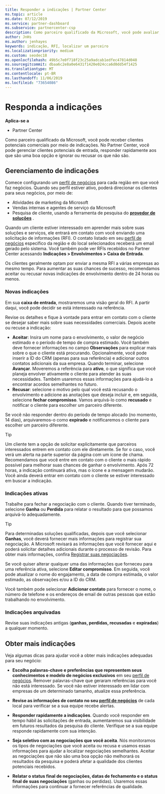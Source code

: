 ```yaml
---
title: Responder a indicações | Partner Center
ms.topic: article
ms.date: 07/12/2019
ms.service: partner-dashboard
ms.subservice: partnercenter-csp
description: Como parceiro qualificado da Microsoft, você pode avaliar, negociar e responder a indicações por meio do Partner Center.
author: JnHs
ms.author: jenhayes
keywords: indicação, RFI, localizar um parceiro
ms.localizationpriority: medium
ms.custom: seodec18
ms.openlocfilehash: 49b5c7e0f718f23c25a9adcab1edfec47814d048
ms.sourcegitcommit: dbaa6c2e8a0e6431f1420e024cca6d0dd54f1425
ms.translationtype: MT
ms.contentlocale: pt-BR
ms.lasthandoff: 11/06/2019
ms.locfileid: "73654086"
---
```

# <a name="respond-to-referrals"></a>Responda a indicações

**Aplica-se a**

-  Partner Center

Como parceiro qualificado da Microsoft, você pode receber clientes potenciais comerciais por meio de indicações. No Partner Center, você pode gerenciar clientes potenciais de entrada, responder rapidamente aos que são uma boa opção e ignorar ou recusar os que não são. 

## <a name="referral-management"></a>Gerenciamento de indicações

Comece configurando um [perfil de negócios](create-a-marketing-profile.md) para cada região em que você faz negócios. Quando seu perfil estiver ativo, poderá direcionar os clientes para seus negócios, por meio de:

*  Atividades de marketing da Microsoft
*  Vendas internas e agentes de serviço da Microsoft
*  Pesquisa de cliente, usando a ferramenta de pesquisa do **[provedor de soluções](https://www.microsoft.com/solution-providers/home)** .

Quando um cliente estiver interessado em aprender mais sobre suas soluções e serviços, ele entrará em contato com você enviando uma solicitação de informações (RFI). O contato listado em seu [perfil de negócios](create-a-marketing-profile.md) específico da região e do local selecionados receberá um email gerado pelo sistema. Você também pode ver RFIs recebidos no Partner Center acessando **Indicações > Envolvimentos > Caixa de Entrada**.

Os clientes geralmente optam por enviar a mesma RFI a várias empresas ao mesmo tempo. Para aumentar as suas chances de sucesso, recomendamos aceitar ou recusar novas indicações de envolvimento dentro de 24 horas ou menos.

### <a name="new-referrals"></a>Novas indicações

Em sua **caixa de entrada**, mostraremos uma visão geral do RFI. A partir daqui, você pode decidir se está interessado na referência.

Revise os detalhes e fique à vontade para entrar em contato com o cliente se desejar saber mais sobre suas necessidades comerciais. Depois aceite ou recuse a indicação:

*  **Aceitar**: Insira um nome para o envolvimento, o valor de negócio estimado e o período de tempo de compra estimado. Você também deve fornecer informações no campo **Observações** para explicar mais sobre o que o cliente está procurando. Opcionalmente, você pode inserir a ID do CRM (apenas para sua referência) e adicionar outros contatos adicionais da sua empresa. Quando terminar, selecione **Avançar**. Moveremos a referência para **ativo**, o que significa que você planeja envolver ativamente o cliente para atender às suas necessidades. Também usaremos essas informações para ajudá-lo a encontrar acordos semelhantes no futuro.
*  **Recusar**: selecione o motivo pelo qual você está recusando o envolvimento e adicione as anotações que deseja incluir e, em seguida, selecione **fechar compromisso**. Vamos arquivá-lo como **recusado** e notificar o cliente para escolher um parceiro diferente.

Se você não responder dentro do período de tempo alocado (no momento, 14 dias), arquivaremos-o como **expirado** e notificaremos o cliente para escolher um parceiro diferente.

> [!TIP]
> Um cliente tem a opção de solicitar explicitamente que parceiros interessados entrem em contato com ele diretamente. Se for o caso, você verá um alerta na parte superior da página com um ícone de chama. Recomendamos que você entre em contato com o cliente o mais rápido possível para melhorar suas chances de ganhar o envolvimento. Após 72 horas, a indicação continuará ativa, mas o ícone e a mensagem mudarão. Você ainda deverá entrar em contato com o cliente se estiver interessado em buscar a indicação.

### <a name="active-referrals"></a>Indicações ativas

Trabalhe para fechar a negociação com o cliente. Quando tiver terminado, selecione **Ganha** ou **Perdida** para relatar o resultado para que possamos arquivá-lo adequadamente.

> [!TIP]
> Para determinadas soluções qualificadas, depois que você selecionar **Ganhas**, você deverá fornecer mais informações para registrar sua negociação. A Microsoft revisará as informações que você fornecer aqui e poderá solicitar detalhes adicionais durante o processo de revisão. Para obter mais informações, confira [Registrar suas negociações](register-deals.md).

Se você quiser alterar qualquer uma das informações que forneceu para uma referência ativa, selecione **Editar compromisso**. Em seguida, você pode atualizar o nome do engajamento, a data de compra estimada, o valor estimado, as observações e/ou a ID do CRM.

Você também pode selecionar **Adicionar contato** para fornecer o nome, o número de telefone e os endereços de email de outras pessoas que estão trabalhando no envolvimento.


### <a name="archived-referrals"></a>Indicações arquivadas

Revise suas indicações antigas (**ganhas, perdidas, recusadas** e **expiradas**) a qualquer momento. 

## <a name="getting-more-referrals"></a>Obter mais indicações

Veja algumas dicas para ajudar você a obter mais indicações adequadas para seu negócio:

*  **Escolha palavras-chave e preferências que representem seus conhecimentos e modelo de negócios exclusivos** em seu [perfil de negócios](create-a-marketing-profile.md). Remover palavras-chave que geraram referências para você não está interessado. Se você não estiver interessado em lidar com empresas de um determinado tamanho, atualize essa preferência.

*  **Revise as informações de contato no seu [perfil de negócios](create-a-marketing-profile.md)** de cada local para verificar se a sua equipe recebe alertas.

*  **Responder rapidamente a indicações**. Quando você responder em tempo hábil às solicitações de entrada, aumentaremos sua visibilidade em futuros resultados da pesquisa do cliente. Verifique se a sua equipe responde rapidamente com sua intenção.

*  **Seja seletivo com as negociações que você aceita**. Nós monitoramos os tipos de negociações que você aceita ou recusa e usamos essas informações para ajudar a localizar negociações semelhantes. Aceitar as negociações que não são uma boa opção não melhorará os resultados da pesquisa e poderá afetar a qualidade dos clientes potenciais recebidos.

*  **Relatar o status final de negociações, datas de fechamento e o status final de suas negociações** (ganhas ou perdidas). Usaremos essas informações para continuar a fornecer referências de qualidade.
